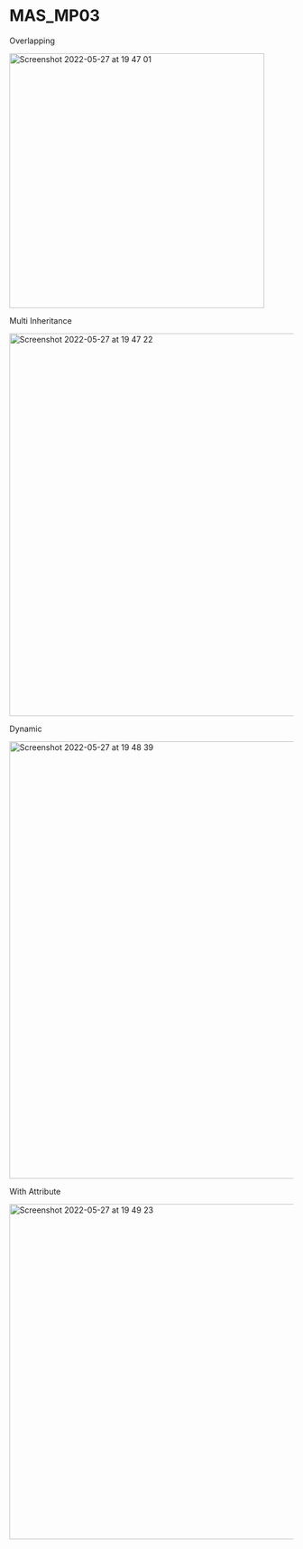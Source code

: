 # MAS_MP03

Overlapping 


<img width="452" alt="Screenshot 2022-05-27 at 19 47 01" src="https://user-images.githubusercontent.com/65307654/170763875-07e9b262-1f4a-4bac-81af-108098dc0831.png">



Multi Inheritance


<img width="679" alt="Screenshot 2022-05-27 at 19 47 22" src="https://user-images.githubusercontent.com/65307654/170763930-5f4cbbf3-a254-42aa-883d-8ab4e20a0935.png">



Dynamic


<img width="776" alt="Screenshot 2022-05-27 at 19 48 39" src="https://user-images.githubusercontent.com/65307654/170764083-3e094989-07da-4de8-8fbe-1eaf119f1da6.png">


With Attribute


<img width="595" alt="Screenshot 2022-05-27 at 19 49 23" src="https://user-images.githubusercontent.com/65307654/170764184-4d04ee56-99ae-4929-9f59-bcadb85e5221.png">
